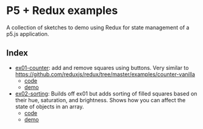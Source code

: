 # P5 + Redux examples

A collection of sketches to demo using Redux for state management of a p5.js application.

## Index

- [ex01-counter](/ex01-counter): add and remove squares using buttons. Very similar to  https://github.com/reduxjs/redux/tree/master/examples/counter-vanilla
	- [code](/ex01-counter)
 	- [demo](https://joeyklee.github.io/p5-redux-examples/ex01-counter)
- [ex02-sorting](/ex02-sorting): Builds off ex01 but adds sorting of filled squares based on their hue, saturation, and brightness. Shows how you can affect the state of objects in an array.
 	- [code](/ex02-sorting)
 	- [demo](https://joeyklee.github.io/p5-redux-examples/ex02-sorting)